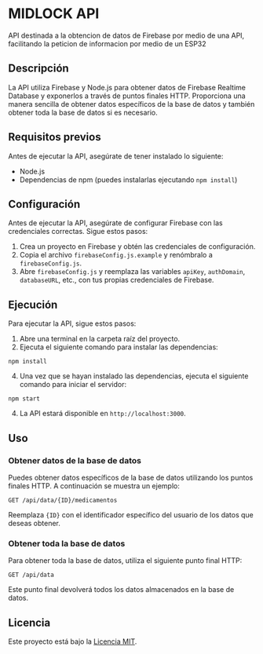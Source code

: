# MIDLOCK API

API destinada a la obtencion de datos de Firebase por medio de una API, facilitando la peticion de informacion por medio de un ESP32

## Descripción

La API utiliza Firebase y Node.js para obtener datos de Firebase Realtime Database y exponerlos a través de puntos finales HTTP. Proporciona una manera sencilla de obtener datos específicos de la base de datos y también obtener toda la base de datos si es necesario.

## Requisitos previos

Antes de ejecutar la API, asegúrate de tener instalado lo siguiente:

- Node.js
- Dependencias de npm (puedes instalarlas ejecutando `npm install`)

## Configuración

Antes de ejecutar la API, asegúrate de configurar Firebase con las credenciales correctas. Sigue estos pasos:

1. Crea un proyecto en Firebase y obtén las credenciales de configuración.
2. Copia el archivo `firebaseConfig.js.example` y renómbralo a `firebaseConfig.js`.
3. Abre `firebaseConfig.js` y reemplaza las variables `apiKey`, `authDomain`, `databaseURL`, etc., con tus propias credenciales de Firebase.

## Ejecución

Para ejecutar la API, sigue estos pasos:

1. Abre una terminal en la carpeta raíz del proyecto.
2. Ejecuta el siguiente comando para instalar las dependencias:
```
npm install
```

4. Una vez que se hayan instalado las dependencias, ejecuta el siguiente comando para iniciar el servidor:
```
npm start
```
4. La API estará disponible en `http://localhost:3000`.

## Uso

### Obtener datos de la base de datos

Puedes obtener datos específicos de la base de datos utilizando los puntos finales HTTP. A continuación se muestra un ejemplo:
```
GET /api/data/{ID}/medicamentos
```

Reemplaza `{ID}` con el identificador específico del usuario de los datos que deseas obtener.

### Obtener toda la base de datos

Para obtener toda la base de datos, utiliza el siguiente punto final HTTP:
```
GET /api/data
```
Este punto final devolverá todos los datos almacenados en la base de datos.

## Licencia

Este proyecto está bajo la [Licencia MIT](LICENSE).
